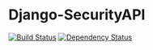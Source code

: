 # Django-SecurityAPI

[![Build Status](https://travis-ci.org/DataIsTheNewBlack/Django-SecurityAPI.svg?branch=master)](https://travis-ci.org/DataIsTheNewBlack/Django-SecurityAPI)
[![Dependency Status](https://gemnasium.com/badges/github.com/DataIsTheNewBlack/Django-SecurityAPI.svg)](https://gemnasium.com/github.com/DataIsTheNewBlack/Django-SecurityAPI)
